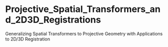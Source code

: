# Projective_Spatial_Transformers_and_2D3D_Registrations
Generalizing Spatial Transformers to Projective Geometry with Applications to 2D/3D Registration
